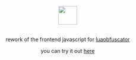 <div align="center">
  <img width="50px" src="https://luaobfuscator.com/img/logo.png">
  <br><br>
  
  rework of the frontend javascript for [luaobfuscator](https://luaobfuscator.com/)

  you can try it out [here](https://mopsfl.github.io/luaobfuscator-jsrework/)
</div>
